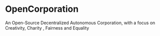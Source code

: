 # OpenCorporation
An Open-Source Decentralized Autonomous Corporation, with a focus on Creativity, Charity , Fairness and Equality

